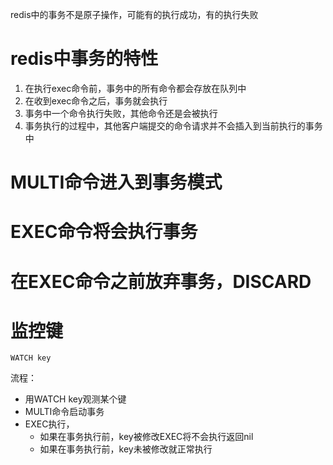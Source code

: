 redis中的事务不是原子操作，可能有的执行成功，有的执行失败

# redis中事务的特性
1. 在执行exec命令前，事务中的所有命令都会存放在队列中
2. 在收到exec命令之后，事务就会执行
3. 事务中一个命令执行失败，其他命令还是会被执行
4. 事务执行的过程中，其他客户端提交的命令请求并不会插入到当前执行的事务中

# MULTI命令进入到事务模式

# EXEC命令将会执行事务

# 在EXEC命令之前放弃事务，DISCARD

# 监控键
```
WATCH key
```
流程：
- 用WATCH key观测某个键
- MULTI命令启动事务
- EXEC执行，
	- 如果在事务执行前，key被修改EXEC将不会执行返回nil
	- 如果在事务执行前，key未被修改就正常执行

# 